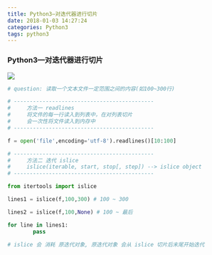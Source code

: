 ```yaml
---
title: Python3—对迭代器进行切片
date: 2018-01-03 14:27:24
categories: Python3
tags: python3
---
```

### Python3—对迭代器进行切片
![](https://images.pexels.com/photos/743986/pexels-photo-743986.jpeg?w=940&h=650&auto=compress&cs=tinysrgb)
<!-- more -->
```python
# question: 读取一个文本文件一定范围之间的内容(如100~300行)

# --------------------------------------------
#     方法一 readlines 
#     将文件的每一行读入到列表中，在对列表切片
#     会一次性将文件读入到内存中
# --------------------------------------------

f = open('file',encoding='utf-8').readlines()[10:100]

# --------------------------------------------
#     方法二 迭代 islice
#     islice(iterable, start, stop[, step]) --> islice object
# --------------------------------------------

from itertools import islice

lines1 = islice(f,100,300) # 100 ~ 300

lines2 = islice(f,100,None) # 100 ~ 最后

for line in lines1:
        pass

# islice 会 消耗 原迭代对象, 原迭代对象 会从 islice 切片后末尾开始迭代
```